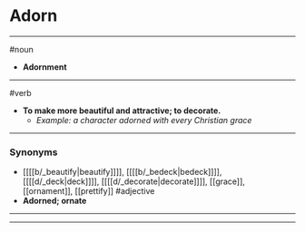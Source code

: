 # Adorn
---
#noun
- **Adornment**
---
#verb
- **To make more beautiful and attractive; to decorate.**
	- _Example: a character adorned with every Christian grace_
---
### Synonyms
- [[[[b/_beautify|beautify]]]], [[[[b/_bedeck|bedeck]]]], [[[[d/_deck|deck]]]], [[[[d/_decorate|decorate]]]], [[grace]], [[ornament]], [[prettify]]
#adjective
- **Adorned; ornate**
---
---
